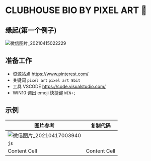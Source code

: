 # CLUBHOUSE BIO BY PIXEL ART :wave:

## 缘起(第一个例子)

![微信图片_20210415022229](https://user-images.githubusercontent.com/81325606/115052348-6ce25f00-9f10-11eb-85f3-738184c5ff78.png)

## 准备工作

* 资源站点 https://www.pinterest.com/
* 关键词 `pixel art` `pixel art 8bit`
* 工具 VSCODE https://code.visualstudio.com/
* WIN10 调出 emoji 快捷键  `WIN+;`

## 示例

| 图片参考  | 复制代码 |
| --- | --- |
| ![微信图片_20210417003940](https://user-images.githubusercontent.com/81325606/115056472-7cb07200-9f15-11eb-9da3-4c6bd85636c6.png)
  | ```js``` |
| Content Cell  | Content Cell  |

